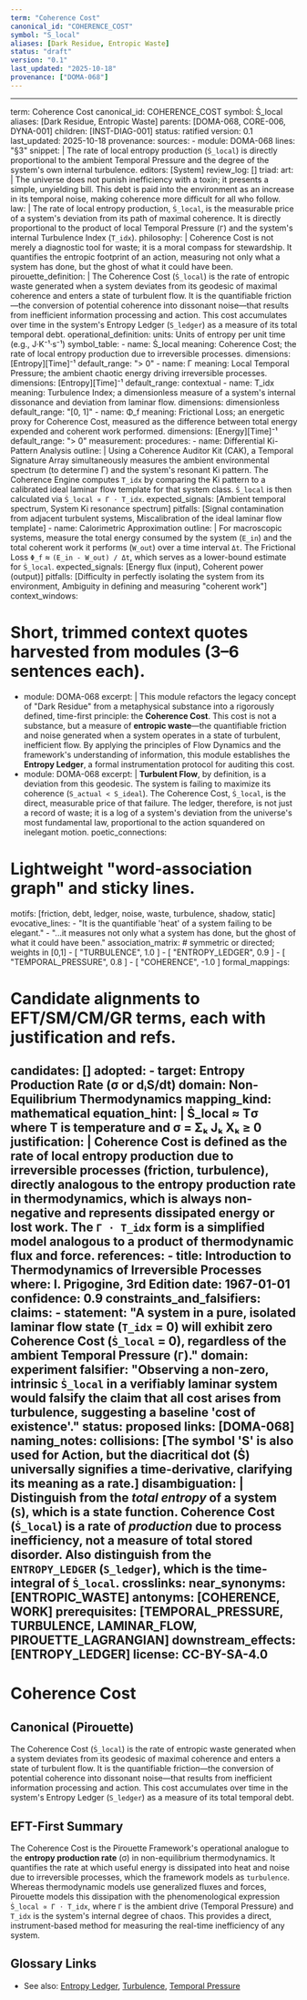 ```yaml
---
term: "Coherence Cost"
canonical_id: "COHERENCE_COST"
symbol: "Ṡ_local"
aliases: [Dark Residue, Entropic Waste]
status: "draft"
version: "0.1"
last_updated: "2025-10-18"
provenance: ["DOMA-068"]
---
```


---
term: Coherence Cost
canonical_id: COHERENCE_COST
symbol: Ṡ_local
aliases: [Dark Residue, Entropic Waste]
parents: [DOMA-068, CORE-006, DYNA-001]
children: [INST-DIAG-001]
status: ratified
version: 0.1
last_updated: 2025-10-18
provenance:
  sources:
    - module: DOMA-068
      lines: "§3"
      snippet: |
        The rate of local entropy production (`Ṡ_local`) is directly proportional to the ambient Temporal Pressure and the degree of the system's own internal turbulence.
  editors: [System]
  review_log: []
triad:
  art: |
    The universe does not punish inefficiency with a toxin; it presents a simple, unyielding bill. This debt is paid into the environment as an increase in its temporal noise, making coherence more difficult for all who follow.
  law: |
    The rate of local entropy production, `Ṡ_local`, is the measurable price of a system's deviation from its path of maximal coherence. It is directly proportional to the product of local Temporal Pressure (`Γ`) and the system's internal Turbulence Index (`T_idx`).
  philosophy: |
    Coherence Cost is not merely a diagnostic tool for waste; it is a moral compass for stewardship. It quantifies the entropic footprint of an action, measuring not only what a system has done, but the ghost of what it could have been.
pirouette_definition: |
  The Coherence Cost (`Ṡ_local`) is the rate of entropic waste generated when a system deviates from its geodesic of maximal coherence and enters a state of turbulent flow. It is the quantifiable friction—the conversion of potential coherence into dissonant noise—that results from inefficient information processing and action. This cost accumulates over time in the system's Entropy Ledger (`S_ledger`) as a measure of its total temporal debt.
operational_definition:
  units: Units of entropy per unit time (e.g., J·K⁻¹·s⁻¹)
  symbol_table:
    - name: Ṡ_local
      meaning: Coherence Cost; the rate of local entropy production due to irreversible processes.
      dimensions: [Entropy][Time]⁻¹
      default_range: "> 0"
    - name: Γ
      meaning: Local Temporal Pressure; the ambient chaotic energy driving irreversible processes.
      dimensions: [Entropy][Time]⁻¹
      default_range: contextual
    - name: T_idx
      meaning: Turbulence Index; a dimensionless measure of a system's internal dissonance and deviation from laminar flow.
      dimensions: dimensionless
      default_range: "[0, 1]"
    - name: Φ_f
      meaning: Frictional Loss; an energetic proxy for Coherence Cost, measured as the difference between total energy expended and coherent work performed.
      dimensions: [Energy][Time]⁻¹
      default_range: "> 0"
  measurement:
    procedures:
      - name: Differential Ki-Pattern Analysis
        outline: |
          Using a Coherence Auditor Kit (CAK), a Temporal Signature Array simultaneously measures the ambient environmental spectrum (to determine Γ) and the system's resonant Ki pattern. The Coherence Engine computes `T_idx` by comparing the Ki pattern to a calibrated ideal laminar flow template for that system class. `Ṡ_local` is then calculated via `Ṡ_local ∝ Γ ⋅ T_idx`.
        expected_signals: [Ambient temporal spectrum, System Ki resonance spectrum]
        pitfalls: [Signal contamination from adjacent turbulent systems, Miscalibration of the ideal laminar flow template]
      - name: Calorimetric Approximation
        outline: |
          For macroscopic systems, measure the total energy consumed by the system (`E_in`) and the total coherent work it performs (`W_out`) over a time interval `Δt`. The Frictional Loss `Φ_f` ≈ `(E_in - W_out) / Δt`, which serves as a lower-bound estimate for `Ṡ_local`.
        expected_signals: [Energy flux (input), Coherent power (output)]
        pitfalls: [Difficulty in perfectly isolating the system from its environment, Ambiguity in defining and measuring "coherent work"]
context_windows:
  # Short, trimmed context quotes harvested from modules (3–6 sentences each).
  - module: DOMA-068
    excerpt: |
      This module refactors the legacy concept of "Dark Residue" from a metaphysical substance into a rigorously defined, time-first principle: the **Coherence Cost**. This cost is not a substance, but a measure of **entropic waste**—the quantifiable friction and noise generated when a system operates in a state of turbulent, inefficient flow. By applying the principles of Flow Dynamics and the framework's understanding of information, this module establishes the **Entropy Ledger**, a formal instrumentation protocol for auditing this cost.
  - module: DOMA-068
    excerpt: |
      **Turbulent Flow**, by definition, is a deviation from this geodesic. The system is failing to maximize its coherence (`S_actual < S_ideal`). The Coherence Cost, `Ṡ_local`, is the direct, measurable price of that failure. The ledger, therefore, is not just a record of waste; it is a log of a system's deviation from the universe's most fundamental law, proportional to the action squandered on inelegant motion.
poetic_connections:
  # Lightweight "word-association graph" and sticky lines.
  motifs: [friction, debt, ledger, noise, waste, turbulence, shadow, static]
  evocative_lines:
    - "It is the quantifiable 'heat' of a system failing to be elegant."
    - "...it measures not only what a system has done, but the ghost of what it could have been."
  association_matrix:
    # symmetric or directed; weights in [0,1]
    - [ "TURBULENCE", 1.0 ]
    - [ "ENTROPY_LEDGER", 0.9 ]
    - [ "TEMPORAL_PRESSURE", 0.8 ]
    - [ "COHERENCE", -1.0 ]
formal_mappings:
  # Candidate alignments to EFT/SM/CM/GR terms, each with justification and refs.
  candidates: []
  adopted:
    - target: Entropy Production Rate (σ or dᵢS/dt)
      domain: Non-Equilibrium Thermodynamics
      mapping_kind: mathematical
      equation_hint: |
        Ṡ_local ≈ Tσ where T is temperature and σ = Σₖ Jₖ Xₖ ≥ 0
      justification: |
        Coherence Cost is defined as the rate of local entropy production due to irreversible processes (friction, turbulence), directly analogous to the entropy production rate in thermodynamics, which is always non-negative and represents dissipated energy or lost work. The `Γ ⋅ T_idx` form is a simplified model analogous to a product of thermodynamic flux and force.
      references:
        - title: Introduction to Thermodynamics of Irreversible Processes
          where: I. Prigogine, 3rd Edition
          date: 1967-01-01
      confidence: 0.9
constraints_and_falsifiers:
  claims:
    - statement: "A system in a pure, isolated laminar flow state (`T_idx` = 0) will exhibit zero Coherence Cost (`Ṡ_local` = 0), regardless of the ambient Temporal Pressure (`Γ`)."
      domain: experiment
      falsifier: "Observing a non-zero, intrinsic `Ṡ_local` in a verifiably laminar system would falsify the claim that all cost arises from turbulence, suggesting a baseline 'cost of existence'."
      status: proposed
      links: [DOMA-068]
naming_notes:
  collisions: [The symbol 'S' is also used for Action, but the diacritical dot (Ṡ) universally signifies a time-derivative, clarifying its meaning as a rate.]
  disambiguation: |
    Distinguish from the *total entropy* of a system (`S`), which is a state function. Coherence Cost (`Ṡ_local`) is a rate of *production* due to process inefficiency, not a measure of total stored disorder. Also distinguish from the `ENTROPY_LEDGER` (`S_ledger`), which is the time-integral of `Ṡ_local`.
crosslinks:
  near_synonyms: [ENTROPIC_WASTE]
  antonyms: [COHERENCE, WORK]
  prerequisites: [TEMPORAL_PRESSURE, TURBULENCE, LAMINAR_FLOW, PIROUETTE_LAGRANGIAN]
  downstream_effects: [ENTROPY_LEDGER]
license: CC-BY-SA-4.0
---

# Coherence Cost

## Canonical (Pirouette)
The Coherence Cost (`Ṡ_local`) is the rate of entropic waste generated when a system deviates from its geodesic of maximal coherence and enters a state of turbulent flow. It is the quantifiable friction—the conversion of potential coherence into dissonant noise—that results from inefficient information processing and action. This cost accumulates over time in the system's Entropy Ledger (`S_ledger`) as a measure of its total temporal debt.

## EFT-First Summary
The Coherence Cost is the Pirouette Framework's operational analogue to the **entropy production rate** (σ) in non-equilibrium thermodynamics. It quantifies the rate at which useful energy is dissipated into heat and noise due to irreversible processes, which the framework models as `turbulence`. Whereas thermodynamic models use generalized fluxes and forces, Pirouette models this dissipation with the phenomenological expression `Ṡ_local ∝ Γ ⋅ T_idx`, where `Γ` is the ambient drive (Temporal Pressure) and `T_idx` is the system's internal degree of chaos. This provides a direct, instrument-based method for measuring the real-time inefficiency of any system.

## Glossary Links
- See also: [Entropy Ledger](<#>), [Turbulence](<#>), [Temporal Pressure](<#>)
